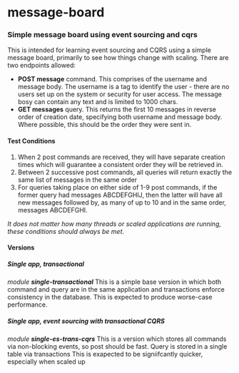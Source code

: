 # message-board
### Simple message board using event sourcing and cqrs
This is intended for learning event sourcing and CQRS using a simple message board, primarily to see how things change with scaling.
There are two endpoints allowed:
 - **POST message** command. This comprises of the username and message body. The username is a tag to identify the user - there are no users set up on the system or security for user access. The message bosy can contain any text and is limited to 1000 chars.
 - **GET messages** query. This returns the first 10 messages in reverse order of creation date, specifying both username and message body. Where possible, this should be the order they were sent in.
#### Test Conditions
1. When 2 post commands are received, they will have separate creation times which will guarantee a consistent order they will be retrieved in.
1. Between 2 successive post commands, all queries will return exactly the same list of messages in the same order
1. For queries taking place on either side of 1-9 post commands, if the former query had messages ABCDEFGHIJ, then the latter will have all new messages followed by, as many of up to 10 and in the same order, messages ABCDEFGHI.

*It does not matter how many threads or scaled applications are running, these conditions should always be met.*
#### Versions
##### Single app, transactional
*module **single-transactional***
This is a simple base version in which both command and query are in the same application and transactions enforce consistency in the database.
This is expected to produce worse-case performance.
##### Single app, event sourcing with transactional CQRS
*module **single-es-trans-cqrs***
This is a version which stores all commands via non-blocking events, so post should be fast. Query is stored in a single table via transactions
This is exapected to be signiifcantly quicker, especially when scaled up